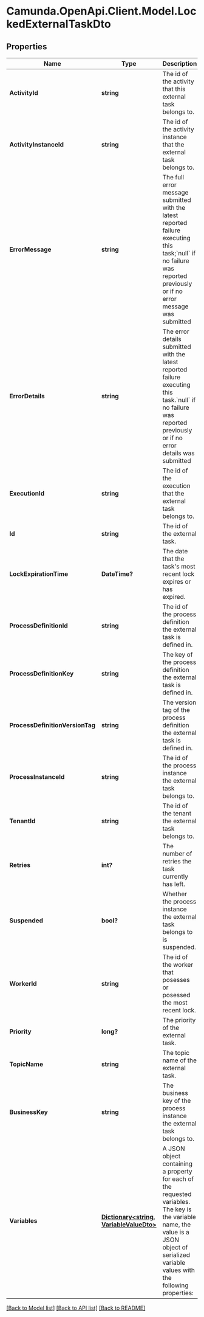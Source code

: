 # Camunda.OpenApi.Client.Model.LockedExternalTaskDto
## Properties

Name | Type | Description | Notes
------------ | ------------- | ------------- | -------------
**ActivityId** | **string** | The id of the activity that this external task belongs to. | [optional] 
**ActivityInstanceId** | **string** | The id of the activity instance that the external task belongs to. | [optional] 
**ErrorMessage** | **string** | The full error message submitted with the latest reported failure executing this task;&#x60;null&#x60; if no failure was reported previously or if no error message was submitted | [optional] 
**ErrorDetails** | **string** | The error details submitted with the latest reported failure executing this task.&#x60;null&#x60; if no failure was reported previously or if no error details was submitted | [optional] 
**ExecutionId** | **string** | The id of the execution that the external task belongs to. | [optional] 
**Id** | **string** | The id of the external task. | [optional] 
**LockExpirationTime** | **DateTime?** | The date that the task&#39;s most recent lock expires or has expired. | [optional] 
**ProcessDefinitionId** | **string** | The id of the process definition the external task is defined in. | [optional] 
**ProcessDefinitionKey** | **string** | The key of the process definition the external task is defined in. | [optional] 
**ProcessDefinitionVersionTag** | **string** | The version tag of the process definition the external task is defined in. | [optional] 
**ProcessInstanceId** | **string** | The id of the process instance the external task belongs to. | [optional] 
**TenantId** | **string** | The id of the tenant the external task belongs to. | [optional] 
**Retries** | **int?** | The number of retries the task currently has left. | [optional] 
**Suspended** | **bool?** | Whether the process instance the external task belongs to is suspended. | [optional] 
**WorkerId** | **string** | The id of the worker that posesses or posessed the most recent lock. | [optional] 
**Priority** | **long?** | The priority of the external task. | [optional] 
**TopicName** | **string** | The topic name of the external task. | [optional] 
**BusinessKey** | **string** | The business key of the process instance the external task belongs to. | [optional] 
**Variables** | [**Dictionary&lt;string, VariableValueDto&gt;**](VariableValueDto.md) | A JSON object containing a property for each of the requested variables. The key is the variable name, the value is a JSON object of serialized variable values with the following properties: | [optional] 

[[Back to Model list]](../README.md#documentation-for-models) [[Back to API list]](../README.md#documentation-for-api-endpoints) [[Back to README]](../README.md)

